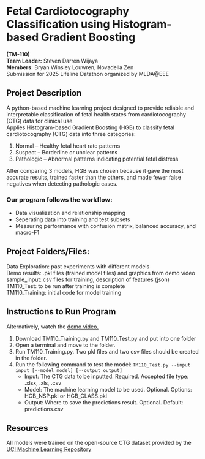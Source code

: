 # Fetal Cardiotocography Classification using Histogram-based Gradient Boosting
**(TM-110)**\
**Team Leader:** Steven Darren Wijaya\
**Members:** Bryan Winsley Louwren, Novadella Zen\
Submission for 2025 Lifeline Datathon organized by MLDA@EEE

## Project Description
A python-based machine learning project designed to provide reliable and interpretable classification of fetal health states from cardiotocography (CTG) data for clinical use.\
Applies Histogram-based Gradient Boosting (HGB) to classify fetal cardiotocography (CTG) data into three categories:
1. Normal – Healthy fetal heart rate patterns
2. Suspect – Borderline or unclear patterns
3. Pathologic – Abnormal patterns indicating potential fetal distress

After comparing 3 models, HGB was chosen because it gave the most accurate results, trained faster than the others, and made fewer false negatives when detecting pathologic cases.

  ### Our program follows the workflow:
  * Data visualization and relationship mapping
  * Seperating data into training and test subsets
  * Measuring performance with confusion matrix, balanced accuracy, and macro-F1

## Project Folders/Files:
Data Exploration: past experiments with different models\
Demo results: .pkl files (trained model files) and graphics from demo video\
sample_input: csv files for training, description of features (json)\
TM110_Test: to be run after training is complete\
TM110_Training: initial code for model training

## Instructions to Run Program
Alternatively, watch the [demo video.](https://drive.google.com/drive/folders/1tIZ33oVbeFAIEMUaVBGm4qr6vyt5vOdC?usp=sharing)
1. Download TM110_Training.py and TM110_Test.py and put into one folder
2. Open a terminal and move to the folder.
3. Run TM110_Training.py. Two pkl files and two csv files should be created in the folder.
4. Run the following command to test the model: ```TM110_Test.py --input input [--model model] [--output output]```
    * Input: The CTG data to be inputted. Required. Accepted file type: .xlsx, .xls, .csv
    * Model: The machine learning model to be used. Optional. Options: HGB_NSP.pkl or HGB_CLASS.pkl
    * Output: Where to save the predictions result. Optional. Default: predictions.csv

## Resources
All models were trained on the open-source CTG dataset provided by the [UCI Machine Learning Repository](https://archive.ics.uci.edu/dataset/193/cardiotocography)

